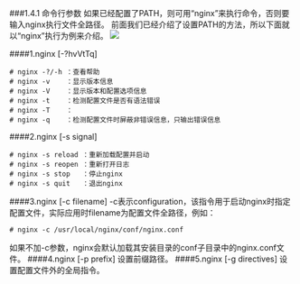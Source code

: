 ###1.4.1 命令行参数
如果已经配置了PATH，则可用“nginx”来执行命令，否则要输入nginx执行文件全路径。
前面我们已经介绍了设置PATH的方法，所以下面就以“nginx”执行为例来介绍。
![](/assets/QQ图片20180123154331.png)

####1.nginx [-?hvVtTq]
```
# nginx -?/-h ：查看帮助
# nginx -v    ：显示版本信息
# nginx -V    ：显示版本和配置选项信息
# nginx -t    ：检测配置文件是否有语法错误
# nginx -T    ：
# nginx -q    ：检测配置文件时屏蔽非错误信息，只输出错误信息
```
####2.nginx [-s signal]
```
# nginx -s reload ：重新加载配置并启动
# nginx -s reopen ：重新打开日志
# nginx -s stop   ：停止nginx
# nginx -s quit   ：退出nginx
```
####3.nginx [-c filename]
-c表示configuration，该指令用于启动nginx时指定配置文件，实际应用时filename为配置文件全路径，例如：
```
# nginx -c /usr/local/nginx/conf/nginx.conf
```
如果不加-c参数，nginx会默认加载其安装目录的conf子目录中的nginx.conf文件。
####4.nginx [-p prefix]
设置前缀路径。
####5.nginx [-g directives]
设置配置文件外的全局指令。